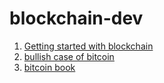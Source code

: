 # blockchain-dev

1. [Getting started with blockchain](https://guide.summerofbitcoin.org/the-proposal-round/getting-started-with-bitcoin)
2. [bullish case of bitcoin](https://vijayboyapati.medium.com/the-bullish-case-for-bitcoin-6ecc8bdecc1)
3. [bitcoin book](https://rosenbaum.se/book/grokking-bitcoin.html#_who_should_read_this_book)
